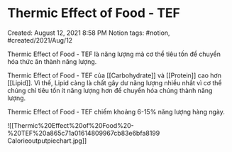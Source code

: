 # Thermic Effect of Food - TEF

Created: August 12, 2021 8:58 PM
Notion tags: #notion, #created/2021/Aug/12

Thermic Effect of Food - TEF là năng lượng mà cơ thể tiêu tốn để chuyển hóa thức ăn thành năng lượng.

Thermic Effect of Food - TEF của [[Carbohydrate]] và [[Protein]] cao hơn  [[Lipid]]. Vì thế, Lipid càng là chất gây dư năng lượng nhiều nhất vì cơ thể chúng chỉ tiêu tốn ít năng lượng hơn để chuyển hóa chúng thành năng lượng.

Thermic Effect of Food - TEF chiếm khoảng 6-15% năng lượng hàng ngày.

![[Thermic%20Effect%20of%20Food%20-%20TEF%20a865c71a01614809967cb83e6bfa8199 Calorieoutputpiechart.jpg]]